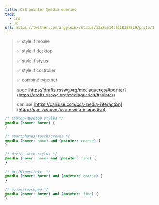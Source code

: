 ```yaml
---
title: CSS pointer @media queries
tags:
  - css
  - ux
url: https://twitter.com/argyleink/status/1252661430618189829/photo/1
---
```


> ✅ style if mobile
>
> ✅ style if desktop
>
> ✅ style if stylus
>
> ✅ style if controller
>
> ✅ combine together
>
> spec [https://drafts.csswg.org/mediaqueries/#pointer](https://drafts.csswg.org/mediaqueries/#pointer)
>
> caniuse [https://caniuse.com/css-media-interaction](https://caniuse.com/css-media-interaction)

```css
/* Laptop/desktop styles */
@media (hover: hover) {
}

/* smartphones/touchscreens */
@media (hover: none) and (pointer: coarse) {
}

/* device with stylus */
@media (hover: none) and (pointer: fine) {
}

/* Wii/Kinext/etc. */
@media (hover: hover) and (pointer: coarse) {
}

/* mouse/touchpad */
@media (hover: hover) and (pointer: fine) {
}
```
